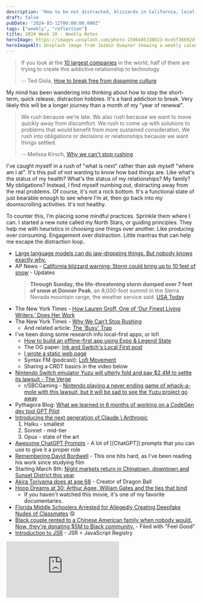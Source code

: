 ```yaml
---
description: "How to be not distracted, blizzards in California, local-first movement, and emembering David Bordwell and Akira Toriyama."
draft: false
pubDate: "2024-03-12T00:00:00.000Z"
tags: ["weekly", "reflection"]
title: 2024 Week 10 - Weekly Notes
heroImage: https://images.unsplash.com/photo-1506485338023-6ce5f36692df?ixlib=rb-4.0.3&ixid=M3wxMjA3fDB8MHxwaG90by1wYWdlfHx8fGVufDB8fHx8fA%3D%3D&auto=format&fit=crop&w=2370&q=80
heroImageAlt: Unsplash image from Jazmin Quaynor showing a weekly calendar
---
```


> If you look at the [10 largest companies](https://www.fool.com/research/largest-companies-by-market-cap/) in the world, half of them are trying to create this addictive relationship to technology
>
> -- Ted Giola, [How to break free from dopamine culture](https://www.honest-broker.com/p/how-to-break-free-from-dopamine-culture)

My mind has been wandering into thinking about how to stop the short-term, quick release, distraction hobbies. It's a hard addiction to break. Very likely this will be a longer journey than a month of my "year of renewal".

> We rush because we’re late. We also rush because we want to move quickly away from discomfort. We rush to come up with solutions to problems that would benefit from more sustained consideration. We rush into obligations or decisions or relationships because we want things settled.
>
> -- Melissa Kirsch, [Why we can't stop rushing](https://www.nytimes.com/2024/03/02/briefing/why-we-cant-stop-rushing.html)

I've caught myself in a rush of "what is next" rather than ask myself "where am I at". It's this pull of not wanting to know how bad things are. Like what's the status of my health? What's the status of my relationships? My family? My obligations? Instead, I find myself numbing out, distracting away from the real problems. Of course, it's not a rock bottom. It's a functional state of just bearable enough to see where I'm at, then go back into my doomscrolling activities. It's not healthy.

To counter this, I'm placing some mindful practices. Sprinkle them where I can. I started a new note called my North Stars, or guiding principles. They help me with heuristics in choosing one things over another. Like producing over consuming. Engagement over distraction. Little mantras that can help me escape the distraction loop.

- [Large language models can do jaw-dropping things. But nobody knows exactly why.](https://www.technologyreview.com/2024/03/04/1089403/large-language-models-amazing-but-nobody-knows-why/)
- AP News - [California blizzard warning: Storm could bring up to 10 feet of snow](https://apnews.com/article/california-sierra-blizzard-snow-tahoe-07b91294ec6970453150a3df6d4135f3) - Updates
  > **Through Sunday, the life-threatening storm dumped over 7 feet of snow at Donner Peak**, an 8,000-foot summit in the Sierra Nevada mountain range, the weather service said.
  > [USA Today](https://www.usatoday.com/story/news/nation/2024/03/04/california-blizzard-sierra-nevada-snow-weather/72836595007/#:~:text=Through%20Sunday%2C%20the%20life%2Dthreatening,range%2C%20the%20weather%20service%20said.)
- The New York Times - [How Lauren Groff, One of ‘Our Finest Living Writers,’ Does Her Work](https://www.nytimes.com/2023/09/09/books/lauren-groff-vaster-wilds.html)
- The New York Times - [Why We Can’t Stop Rushing](https://www.nytimes.com/2024/03/02/briefing/why-we-cant-stop-rushing.html)
  - And related article: [The 'Busy' Trap](https://archive.nytimes.com/opinionator.blogs.nytimes.com/2012/06/30/the-busy-trap/?campaign_id=9&emc=edit_nn_20240302&instance_id=116574&nl=the-morning&regi_id=197092347&segment_id=159653&te=1&user_id=53888c42b17ce2b613ad43a8e73d64ef)
- I've been doing some research info local-first apps, or lofi
  - [How to build an offline-first app using Expo & Legend State](https://expo.dev/blog/offline-first-apps-with-expo-and-legend-state?utm_source=tldrwebdev)
  - The OG paper: [Ink and Switch's Local First post](https://www.inkandswitch.com/local-first/)
  - [I wrote a static web page](https://localfirstweb.dev/blog/2023-05-29-i-wrote-a-static-web-page)
  - Syntax FM (podcast): [Lofi Movement](https://syntax.fm/show/739/the-lofi-movement-building-local-first-apps)
  - Sharing a CRDT basics in the video below
- [Nintendo Switch emulator Yuzu will utterly fold and pay $2.4M to settle its lawsuit - The Verge](https://www.theverge.com/2024/3/4/24090357/nintendo-yuzu-emulator-lawsuit-settlement?showComments=1)
  - r/SBCGaming - [Nintendo playing a never ending game of whack-a-mole with this lawsuit, but it will be sad to see the Yuzu project go away](https://www.reddit.com/r/SBCGaming/comments/1b6lq3i/nintendo_playing_a_never_ending_game_of/)
- Pythagora Blog: [What we learned in 6 months of working on a CodeGen dev tool GPT Pilot](https://blog.pythagora.ai/2024/02/19/gpt-pilot-what-did-we-learn-in-6-months-of-working-on-a-codegen-pair-programmer/?utm_source=tldrnewsletter)
- [Introducing the next generation of Claude \ Anthropic](https://www.anthropic.com/news/claude-3-family)
  1. Haiku - smallest
  2. Sonnet - mid-tier
  3. Opus - state of the art
- [Awesome ChatGPT Prompts](https://prompts.chat/) - A lot of [[ChatGPT]] prompts that you can use to give it a proper role
- [Remembering David Bordwell](https://www.criterion.com/current/posts/8404-remembering-david-bordwell) - This one hits hard, as I've been reading his work since studying film
- Starting March 8th: [Night markets return in Chinatown, downtown and Sunset District this year](https://sfstandard.com/2024/03/02/san-francisco-night-markets-downtown-chinatown-sunset/)
- [Akira Toriyama does at age 68](https://www.nytimes.com/2024/03/08/arts/akira-toriyama-dead.html) - Creator of Dragon Ball
- [Hoop Dreams at 30: Arthur Agee, William Gates and the ties that bind](https://www.theguardian.com/sport/2024/mar/07/hoop-dreams-anniversary-arthur-agee-william-gates-today)
  - If you haven't watched this movie, it's one of my favorite documentaries.
- [Florida Middle Schoolers Arrested for Allegedly Creating Deepfake Nudes of Classmates](https://www.wired.com/story/florida-teens-arrested-deepfake-nudes-classmates/) 😡
- [Black couple rented to a Chinese American family when nobody would. Now, they're donating $5M to Black community.](https://www.nbcnews.com/news/us-news/black-chinese-family-coronado-california-rcna140717?) - Filed with "Feel Good"
- [Introduction to JSR](https://jsr.io/docs/introduction) - JSR = JavaScript Registry

<iframe 
  class="aspect-video w-full my-2"
  src="https://www.youtube.com/embed/DEcwa68f-jY"
  title="dotJS 2019 - James Long - CRDTs for Mortals"
  frameborder="0"
  allow="accelerometer; autoplay; clipboard-write; encrypted-media; gyroscope; picture-in-picture; web-share"
  allowfullscreen></iframe>
